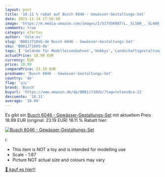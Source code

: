 ```yaml
---
layout: post
title: '18.11 % rabat auf Busch 6046 - Gewässer-Gestaltungs-Set'
date: 2021-11-14 17:56:50
image: 'https://m.media-amazon.com/images/I/517d5KRB7rL._SL500_._SL400_.jpg'
comments: true
category: ofertas
author: 'tole.es'
slug: 'B001J710VG-de Busch 6046 - Gewässer-Gestaltungs-Set'
sku: 'B001J710VG-de'
tags: [ 'Gelände für Modelleisenbahnen','Hobbys','Landschaftsgestaltung','Modellbau','Modelleisenbahn','Modelleisenbahn-Zubehör','Spielzeug','busch', ]
actualPrice: 18.99 EUR
currency: EUR
price: 18.99
comparePrice: 23.19 EUR
prodname: 'Busch 6046 - Gewässer-Gestaltungs-Set'
country: 'de'
flag: '🇩🇪'
brand: 'Busch'
buyurl: 'https://www.amazon.de/dp/B001J710VG/?tag=tolees0ca-21'
descuento: '18.11'
average: '18.99'
---
```


Es gibt ein [Busch 6046 - Gewässer-Gestaltungs-Set](https://www.amazon.de/dp/B001J710VG/?tag=tolees0ca-21) mit aktuellem Preis 18.99 EUR (original: 23.19 EUR) 18.11 % Rabatt hier:

[![Busch 6046 - Gewässer-Gestaltungs-Set](https://m.media-amazon.com/images/I/517d5KRB7rL._SL500_._SL400_.jpg)](https://www.amazon.de/dp/B001J710VG/?tag=tolees0ca-21)

ℹ️:

- This item is NOT a toy and is intended for modelling use
- Scale - 1:87
- Picture NOT actual size and colours may vary

[🛒 kauf es hier!!](https://www.amazon.de/dp/B001J710VG/?tag=tolees0ca-21)
